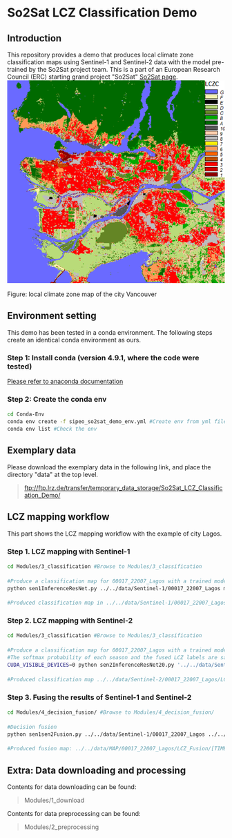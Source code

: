 # So2Sat LCZ Classification Demo
## Introduction
This repository provides a demo that produces local climate zone classification maps using Sentinel-1 and Sentinel-2 data with the model pre-trained by the So2Sat project team. This is a part of an European Research Council (ERC) starting grand project "So2Sat" [So2Sat page](http://www.so2sat.eu/).
![vancouver lcz map](https://github.com/zhu-xlab/So2Sat-LCZ-Classification-Demo/blob/master/data/MAP/lcz_vancouver.png)

Figure: local climate zone map of the city Vancouver

## Environment setting
This demo has been tested in a conda environment. The following steps create an identical conda environment as ours.
### Step 1: Install conda (version 4.9.1, where the code were tested)
[Please refer to anaconda documentation](https://docs.anaconda.com/anaconda/install/)
### Step 2: Create the conda env
```bash
cd Conda-Env
conda env create -f sipeo_so2sat_demo_env.yml #Create env from yml file
conda env list #Check the env
```

## Exemplary data
Please download the exemplary data in the following link, and place the directory "data" at the top level.
> ftp://ftp.lrz.de/transfer/temporary_data_storage/So2Sat_LCZ_Classification_Demo/

## LCZ mapping workflow
This part shows the LCZ mapping workflow with the example of city Lagos.
### Step 1. LCZ mapping with Sentinel-1
```bash
cd Modules/3_classification #Browse to Modules/3_classification

#Produce a classification map for 00017_22007_Lagos with a trained model and Sentinel-1 data
python sen1InferenceResNet.py ../../data/Sentinel-1/00017_22007_Lagos model/S1_RESNET20_BS32_LR1e-4_IN32-32-7_PRO52A-R10-GLOBAL_2019_06_22.h5

#Produced classification map in ../../data/Sentinel-1/00017_22007_Lagos/LCZ_ResNet/[TIME]/LCZLabel.tif
```

### Step 2. LCZ mapping with Sentinel-2
```bash
cd Modules/3_classification #Browse to Modules/3_classification

#Produce a classification map for 00017_22007_Lagos with a trained model and multi-seasonal Sentinel-2 images
#The softmax probability of each season and the fused LCZ labels are saved into geotiff files.
CUDA_VISIBLE_DEVICES=0 python sen2InferenceResNet20.py '../../data/Sentinel-2/00017_22007_Lagos' 'model/S2_RESNET20_BS16_LR2e-4_IN32-32-10_PRO-52-0R12_2019-06-27T10:16:53+02:00.hdf5'

#Produced classification map ../../data/Sentinel-2/00017_22007_Lagos/LCZ_ResNet20/00017_22007_Lagos_lab.tiff
```

### Step 3. Fusing the results of Sentinel-1 and Sentinel-2
```bash
cd Modules/4_decision_fusion/ #Browse to Modules/4_decision_fusion/

#Decision fusion
python sen1sen2Fusion.py ../../data/Sentinel-1/00017_22007_Lagos ../../data/Sentinel-2/00017_22007_Lagos

#Produced fusion map: ../../data/MAP/00017_22007_Lagos/LCZ_Fusion/[TIME]/s1_s2_fusion.tif
```

## Extra: Data downloading and processing
Contents for data downloading can be found:
> Modules/1_download

Contents for data preprocessing can be found:
> Modules/2_preprocessing
